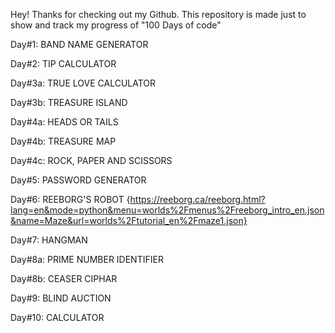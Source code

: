Hey! Thanks for checking out my Github. This repository is made just to show and track my progress of "100 Days of code"

Day#1: BAND NAME GENERATOR

Day#2: TIP CALCULATOR

Day#3a: TRUE LOVE CALCULATOR

Day#3b: TREASURE ISLAND

Day#4a: HEADS OR TAILS

Day#4b: TREASURE MAP

Day#4c: ROCK, PAPER AND SCISSORS

Day#5: PASSWORD GENERATOR

Day#6: REEBORG'S ROBOT
       {https://reeborg.ca/reeborg.html?lang=en&mode=python&menu=worlds%2Fmenus%2Freeborg_intro_en.json&name=Maze&url=worlds%2Ftutorial_en%2Fmaze1.json}

Day#7: HANGMAN

Day#8a: PRIME NUMBER IDENTIFIER

Day#8b: CEASER CIPHAR

Day#9: BLIND AUCTION

Day#10: CALCULATOR
